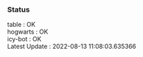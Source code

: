 ### Status


table : OK  
hogwarts : OK  
icy-bot : OK  
Latest Update : 2022-08-13 11:08:03.635366

